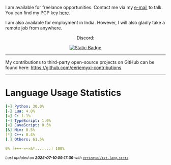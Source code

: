 I am available for freelance opportunities. Contact me via my [e-mail](mailto:myxi@envs.net?subject=I'd%20Like%20to%20Talk%20to%20You%20About%20a%20Freelance%20Project) to talk. You can find my PGP key [here](https://github.com/sponsors/eeriemyxi).

I am also available for employment in India. However, I will also gladly take a
remote job from anywhere.

<p align="center">Discord:</p>
<p align="center">
  <a href="https://discord.com/users/598134630104825856">
    <img alt="Static Badge" src="https://img.shields.io/badge/%40myxi-Add_me_on_Discord-blue?style=flat&logo=discord&logoColor=white&labelColor=%235865F2&color=%235865F2&link=https%3A%2F%2Fdiscord.com%2Fusers%2F598134630104825856%2F">
  </a>
</p>

---

My contributions to third-party open-source projects on GitHub can be found
here: https://github.com/eeriemyxi-contributions

---

# Language Usage Statistics
```yaml
[+] Python: 30.0%
[-] Lua: 4.8%
[=] C: 1.1%
[~] TypeScript: 1.0%
[×] JavaScript: 0.5%
[&] Nim: 0.5%
[*] C++: 0.4%
[.] Others: 61.5%

0% [+++-=~×&*.......] 100%
```

<sub>_Last updated on **2025-07-10 09:17:39** with [`eeriemyxi/txt-lang-stats`](https://github.com/eeriemyxi/txt-lang-stats)_</sub>


